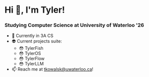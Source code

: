 # Hi 👋, I'm Tyler!

### Studying Computer Science at University of Waterloo '26
- 📖 Currently in 3A CS
- :alien: Current projects suite:
    - :flushed: TylerFish
    - :flushed: TylerOS
    - :flushed: TylerFlow
    - :flushed: TylerLLM
- :mailbox: Reach me at tkowalsk@uwaterloo.ca! 



<!--
**tkowalski9938/tkowalski9938** is a ✨ _special_ ✨ repository because its `README.md` (this file) appears on your GitHub profile.

Here are some ideas to get you started:

- 🔭 I’m currently working on ...
- 🌱 I’m currently learning ...
- 👯 I’m looking to collaborate on ...
- 🤔 I’m looking for help with ...
- 💬 Ask me about ...
- 📫 How to reach me: ...
- 😄 Pronouns: ...
- ⚡ Fun fact: ...
-->
